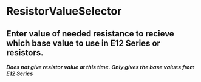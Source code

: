 # ResistorValueSelector
Enter value of needed resistance to recieve which base value to use in E12 Series or resistors.
---------------------------------------------------------------------------------------------------------
*****Does not give resistor value at this time. Only gives the base values from E12 Series*****
